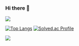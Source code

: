 ### Hi there 👋
<img src="https://capsule-render.vercel.app/api?type=wave&color=auto&height=200&section=header&text=Taehyeok%20profile&fontSize=60" />



<!--
**seoltaehyeok/seoltaehyeok** is a ✨ _special_ ✨ repository because its `README.md` (this file) appears on your GitHub profile.

Here are some ideas to get you started:

- 🔭 I’m currently working on ...
- 🌱 I’m currently learning ...
- 👯 I’m looking to collaborate on ...
- 🤔 I’m looking for help with ...
- 💬 Ask me about ...
- 📫 How to reach me: ...
- 😄 Pronouns: ...
- ⚡ Fun fact: ...
--> 
[![Top Langs](https://github-readme-stats.vercel.app/api/top-langs/?username=seoltaehyeok&layout=compact)](https://github.com/seoltaehyeok/github-readme-stats)
[![Solved.ac Profile](http://mazassumnida.wtf/api/v2/generate_badge?boj=ajaj3122)](https://solved.ac/ajaj3122/)

<a href="https://hits.seeyoufarm.com"><img src="https://hits.seeyoufarm.com/api/count/incr/badge.svg?url=https%3A%2F%2Fgithub.com%2Fgjbae1212%2Fhit-counter&count_bg=%2379C83D&title_bg=%23555555&icon=ghostery.svg&icon_color=%23E7E7E7&title=hits&edge_flat=false"/></a>
